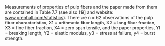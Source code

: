 Measurements of properties of pulp fibers and the paper made from them are contained 
in Table 7.7 (see also (19] and website: www.prenhall.com/statistics). There are n = 62 
observations of the pulp fiber characteristics, X1 = arithmetic fiber length, X2 = long 
fiber fraction, X3 = fine fiber fraction, X4 = zero span tensile, and the paper properties, 
YI = breaking length, Y2 = elastic modulus, y3 = stress at failure, y4 = burst strength. 